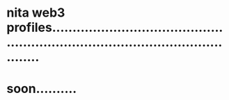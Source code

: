 # nita web3 profiles.......................................................................................................
# soon..........
